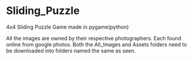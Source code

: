# Sliding_Puzzle
4x4 Sliding Puzzle Game made in pygame(python)

All the images are owned by their respective photographers. Each found online from google photos.
Both the All_Images and Assets folders need to be downloaded into folders named the same as seen.
